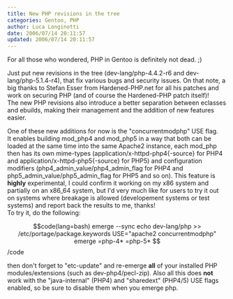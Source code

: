 ```yaml
---
title: New PHP revisions in the tree
categories: Gentoo, PHP
author: Luca Longinotti
date: 2006/07/14 20:11:57
updated: 2006/07/14 20:11:57
---
```

For all those who wondered, PHP in Gentoo is definitely not dead. ;)

Just put new revisions in the tree (dev-lang/php-4.4.2-r6 and dev-lang/php-5.1.4-r4), that fix various bugs
and security issues. On that note, a big thanks to Stefan Esser from Hardened-PHP.net for all his patches
and work on securing PHP (and of course the Hardened-PHP patch itself)!  
The new PHP revisions also introduce a better separation between eclasses and ebuilds, making their management
and the addition of new features easier.

One of these new additions for now is the "concurrentmodphp" USE flag.  
It enables building mod_php4 and mod_php5 in a way that both can be loaded at the same time into the same
Apache2 instance, each mod_php then has its own mime-types (application/x-httpd-php4{-source} for PHP4 and
application/x-httpd-php5{-source} for PHP5) and configuration modifiers (php4_admin_value/php4_admin_flag for
PHP4 and php5_admin_value/php5_admin_flag for PHP5 and so on). This feature is **highly** experimental, I
could confirm it working on my x86 system and partially on an x86_64 system, but I'd very much like for
users to try it out on systems where breakage is allowed (developement systems or test systems) and report
back the results to me, thanks!  
To try it, do the following:

$$code(lang=bash)
emerge --sync
echo dev-lang/php >> /etc/portage/package.keywords
USE="apache2 concurrentmodphp" emerge =php-4* =php-5*
$$/code

then don't forget to "etc-update" and re-emerge **all** of your installed PHP modules/extensions
(such as dev-php4/pecl-zip). Also all this does **not** work with the "java-internal" (PHP4) and
"sharedext" (PHP4/5) USE flags enabled, so be sure to disable them when you emerge php.
